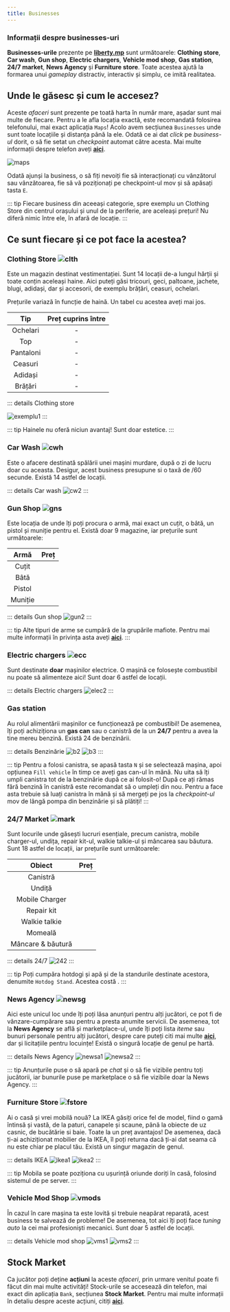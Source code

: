 ```yaml
---
title: Businesses
---
```


### Informații despre businesses-uri

**Businesses-urile** prezente pe [**liberty.mp**](https://ucp.liberty.mp) sunt următoarele: **Clothing store**, **Car wash**, **Gun shop**, **Electric chargers**, **Vehicle mod shop**, **Gas station**, **24/7 market**, **News Agency** și **Furniture store**. Toate acestea ajută la formarea unui *gameplay* distractiv, interactiv și simplu, ce imită realitatea.

## Unde le găsesc și cum le accesez?

Aceste *afaceri* sunt prezente pe toată harta în număr mare, așadar sunt mai multe de fiecare. Pentru a le afla locația exactă, este recomandată folosirea telefonului, mai exact aplicația `Maps`! Acolo avem secțiunea `Businesses` unde sunt toate locațiile și distanța până la ele. Odată ce ai dat *click* pe *business-ul* dorit, o să fie setat un *checkpoint* automat către acesta. Mai multe informații despre telefon aveți [**aici**](../general/phone).

<Image src="https://i.imgur.com/KPNOCr7.gif" alt="maps" />

Odată ajunși la business, o să fiți nevoiți fie să interacționați cu vânzătorul sau vânzătoarea, fie să vă poziționați pe checkpoint-ul mov și să apăsați tasta `E`.

::: tip
Fiecare business din aceeași categorie, spre exemplu un Clothing Store din centrul orașului și unul de la periferie, are aceleași prețuri! Nu diferă nimic între ele, în afară de locație.
:::

## Ce sunt fiecare și ce pot face la acestea?

### **Clothing Store** <Image src="https://i.imgur.com/xNX4SOu.png" alt="clth" />
Este un magazin destinat vestimentației. Sunt 14 locații de-a lungul hărții și toate conțin aceleași haine. Aici puteți găsi tricouri, geci, paltoane, jachete, blugi, adidași, dar și accesorii, de exemplu brățări, ceasuri, ochelari.

Prețurile variază în funcție de haină. Un tabel cu acestea aveți mai jos.

| **Tip** | **Preț cuprins între** |
| :-----------: | :-----------: | 
| Ochelari | <Dinero :amount='300' /> - <Dinero :amount='2500' />| 
| Top | <Dinero :amount='120' /> - <Dinero :amount='10200' /> | 
| Pantaloni | <Dinero :amount='10' /> - <Dinero :amount='4000' /> | 
| Ceasuri | <Dinero :amount='2000' /> - <Dinero :amount='44000' /> |
| Adidași | <Dinero :amount='160' /> - <Dinero :amount='2200' /> | 
| Brățări | <Dinero :amount='500' /> - <Dinero :amount='18000' />| 

::: details Clothing store 

<Image src="http://i.imgur.com/MdvAS73.gif" alt="exemplu1" />
::: 

::: tip
Hainele nu oferă niciun avantaj! Sunt doar estetice.
:::

### **Car Wash** <Image src="https://i.imgur.com/w3ePWZY.png" alt="cwh" />
Este o afacere destinată spălării unei mașini murdare, după o zi de lucru doar cu aceasta. Desigur, acest business presupune si o taxă de <Dinero :amount='50' />/60 secunde. Există 14 astfel de locații.

::: details Car wash
<Image src="http://i.imgur.com/tE1hAJG.gif" alt="cw2" />
:::

### **Gun Shop** <Image src="https://i.imgur.com/G3mJm9o.png" alt="gns" />
Este locația de unde îți poți procura o armă, mai exact un cuțit, o bâtă, un pistol și muniție pentru el. Există doar 9 magazine, iar prețurile sunt următoarele:

| **Armă** | **Preț** |
| :-----------: | :-----------: | 
| Cuțit | <Dinero :amount='250' /> | 
| Bâtă | <Dinero :amount='500' />  | 
| Pistol | <Dinero :amount='5000' /> | 
| Muniție | <Dinero :amount='50' /> |


::: details Gun shop
<Image src="http://i.imgur.com/Jv5fzM5.gif" alt="gun2" />
:::

::: tip
Alte tipuri de arme se cumpără de la grupările mafiote. Pentru mai multe informații în privința asta aveți [**aici**](../factions/gangs).
:::

### **Electric chargers** <Image src="https://i.imgur.com/qVc3zVl.png" alt="ecc" />
Sunt destinate **doar** mașinilor electrice. O mașină ce folosește combustibil nu poate să alimenteze aici! Sunt doar 6 astfel de locații.

::: details Electric chargers
<Image src="https://i.imgur.com/9aW6PBi.png" alt="elec2" />
:::

### **Gas station** <Image src="https://i.imgur.com/CnD94IW.png" alt="" />
Au rolul alimentării mașinilor ce funcționează pe combustibil! De asemenea, îți poți achiziționa un **gas can** sau o canistră de la un **24/7** pentru a avea la tine mereu benzină. Există 24 de benzinării.


::: details Benzinărie
<Image src="https://i.imgur.com/PkPWXTG.png" alt="b2" />
<Image src="https://i.imgur.com/rrMo2Lg.gif" alt="b3" label="Exemplu canistră" />
:::

::: tip 
Pentru a folosi canistra, se apasă tasta `N` și se selectează mașina, apoi opțiunea `Fill vehicle` în timp ce aveți gas can-ul în mână. Nu uita să îți umpli canistra tot de la benzinărie după ce ai folosit-o!
După ce ați rămas fără benzină în canistră este recomandat să o umpleți din nou. Pentru a face asta trebuie să luați canistra în mână și să mergeți pe jos la *checkpoint-ul* mov de lângă pompa din benzinărie și să plătiți!
:::

### **24/7 Market** <Image src="https://i.imgur.com/wFTPcRe.png" alt="mark" />
Sunt locurile unde găsești lucruri esențiale, precum canistra, mobile charger-ul, undița, repair kit-ul, walkie talkie-ul și mâncarea sau băutura. Sunt 18 astfel de locații, iar prețurile sunt următoarele:

| **Obiect** | **Preț** |
| :-----------: | :-----------: | 
| Canistră | <Dinero :amount='200' /> | 
| Undiță | <Dinero :amount='100' />  | 
| Mobile Charger | <Dinero :amount='350' />  | 
| Repair kit | <Dinero :amount='500' /> | 
| Walkie talkie | <Dinero :amount='1000' /> |
| Momeală | <Dinero :amount='64' /> |
| Mâncare & băutură | <Dinero :amount='10' /> |

::: details 24/7
<Image src="http://i.imgur.com/2RnhMsn.gif" alt="242" />
:::

::: tip
Poți cumpăra hotdogi și apă și de la standurile destinate acestora, denumite `Hotdog Stand`. Acestea costă <Dinero :amount='20' />.
:::

### **News Agency** <Image src="https://i.imgur.com/kcAML0H.png" alt="newsg" />
Aici este unicul loc unde îți poți lăsa anunțuri pentru alți jucători, ce pot fi de vânzare-cumpărare sau pentru a presta anumite servicii. De asemenea, tot la **News Agency** se află și marketplace-ul, unde îți poți lista *iteme* sau bunuri personale pentru alți jucători, despre care puteți citi mai multe [**aici**](../general/marketplace), dar și licitațiile pentru locuințe! Există o singură locație de genul pe hartă.

::: details News Agency
<Image src="http://i.imgur.com/bJk5kHO.gif" alt="newsa1" />
<Image src="http://i.imgur.com/aN7GdY7.gif" alt="newsa2" />
:::

::: tip
Anunțurile puse o să apară pe *chat* și o să fie vizibile pentru toți jucătorii, iar bunurile puse pe marketplace o să fie vizibile doar la News Agency.
:::

### **Furniture Store** <Image src="https://i.imgur.com/hU7JlHj.png" alt="fstore" />
Ai o casă și vrei mobilă nouă? La IKEA găsiți orice fel de model, fiind o gamă întinsă și vastă, de la paturi, canapele și scaune, până la obiecte de uz casnic, de bucătărie si baie. Toate la un preț avantajos! De asemenea, dacă ți-ai achiziționat mobilier de la IKEA, îl poți returna dacă ți-ai dat seama că nu este chiar pe placul tău. Există un singur magazin de genul.

::: details IKEA
<Image src="https://i.imgur.com/QhAipTC.png" alt="ikea1" />
<Image src="http://i.imgur.com/HM2SwYJ.gif" alt="ikea2" />
:::

::: tip
Mobila se poate poziționa cu ușurință oriunde doriți în casă, folosind sistemul de pe server.
:::

### **Vehicle Mod Shop** <Image src="https://i.imgur.com/329vcWB.png" alt="vmods" />
În cazul în care mașina ta este lovită și trebuie neapărat reparată, acest business te salvează de probleme! De asemenea, tot aici îți poți face *tuning auto* la cei mai profesioniști mecanici. Sunt doar 5 astfel de locații.

::: details Vehicle mod shop
<Image src="https://i.imgur.com/7vxJ7J0.png" alt="vms1" />
<Image src="http://i.imgur.com/ePJ2sGC.gif" alt="vms2" />
:::

## Stock Market
Ca jucător poți deține **acțiuni** la aceste *afaceri*, prin urmare venitul poate fi făcut din mai multe activități! Stock-urile se accesează din telefon, mai exact din aplicația `Bank`, secțiunea **Stock Market**. Pentru mai multe informații în detaliu despre aceste acțiuni, citiți [**aici**](./stock-market).

